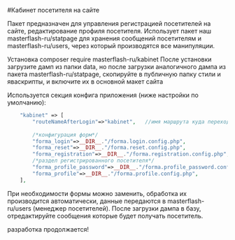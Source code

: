 #Кабинет посетителя на сайте

Пакет предназначен для управления регистрацией посетителей на сайте, редактирование профиля посетителя.
Использует пакет наш masterflash-ru/statpage для хранения сообщений посетителям и masterflash-ru/users, через который производятся все манипуляции.

Установка composer require masterflash-ru/kabinet 
После установки загрузите дамп из папки data, но после загрузки аналогичного дампа из пакета masterflash-ru/statpage, скопируйте в публичную папку стили и яваскрипты, и включите их в основной макет сайта

Используется секция конфига приложения (ниже настройки по умолчанию):
```php
    "kabinet" => [
        "routeNameAfterLogin"=>"kabinet",   //имя маршрута куда переходим после авторизации
        
        /*конфигурация форм*/
        "forma_login"=>__DIR__."/forma.login.config.php",      
        "forma_reset"=>__DIR__."/forma.reset.config.php",
        "forma_registration"=>__DIR__."/forma.registration.config.php",
        /*раздел регистрированного посетителя*/
        "forma_profile_password"=>__DIR__."/forma.profile_password.config.php",
        "forma_profile"=>__DIR__."/forma.profile.config.php",
    ],
```
При необходимости формы можно заменить, обработка их производится автоматически, данные передаются в masterflash-ru/users (менеджер посетителей).
После загрузки дампа в базу, отредактируйте сообщения которые будет получать посетитель.


разработка продолжается!
